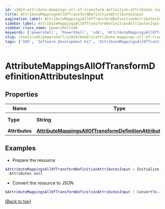 ```yaml
---
id: v2024-attribute-mappings-all-of-transform-definition-attributes-input
title: AttributeMappingsAllOfTransformDefinitionAttributesInput
pagination_label: AttributeMappingsAllOfTransformDefinitionAttributesInput
sidebar_label: AttributeMappingsAllOfTransformDefinitionAttributesInput
sidebar_class_name: powershellsdk
keywords: ['powershell', 'PowerShell', 'sdk', 'AttributeMappingsAllOfTransformDefinitionAttributesInput', 'V2024AttributeMappingsAllOfTransformDefinitionAttributesInput'] 
slug: /tools/sdk/powershell/v2024/models/attribute-mappings-all-of-transform-definition-attributes-input
tags: ['SDK', 'Software Development Kit', 'AttributeMappingsAllOfTransformDefinitionAttributesInput', 'V2024AttributeMappingsAllOfTransformDefinitionAttributesInput']
---
```



# AttributeMappingsAllOfTransformDefinitionAttributesInput

## Properties

Name | Type | Description | Notes
------------ | ------------- | ------------- | -------------
**Type** | **String** | The Type of Attribute | [optional] 
**Attributes** | [**AttributeMappingsAllOfTransformDefinitionAttributesInputAttributes**](attribute-mappings-all-of-transform-definition-attributes-input-attributes) |  | [optional] 

## Examples

- Prepare the resource
```powershell
$AttributeMappingsAllOfTransformDefinitionAttributesInput = Initialize-V2024AttributeMappingsAllOfTransformDefinitionAttributesInput  -Type accountAttribute `
 -Attributes null
```

- Convert the resource to JSON
```powershell
$AttributeMappingsAllOfTransformDefinitionAttributesInput | ConvertTo-JSON
```


[[Back to top]](#) 

